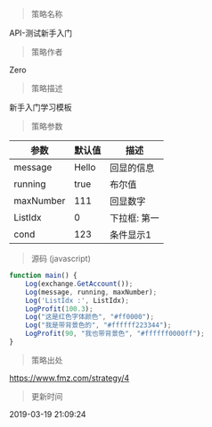 
> 策略名称

API-测试新手入门

> 策略作者

Zero

> 策略描述

新手入门学习模板

> 策略参数



|参数|默认值|描述|
|----|----|----|
|message|Hello|回显的信息|
|running|true|布尔值|
|maxNumber|111|回显数字|
|ListIdx|0|下拉框: 第一|第二|第三|
|cond|123|条件显示1|


> 源码 (javascript)

``` javascript
function main() {
    Log(exchange.GetAccount());
    Log(message, running, maxNumber);
    Log('ListIdx :', ListIdx);
    LogProfit(100.3);
    Log("这是红色字体颜色", "#ff0000");
    Log("我是带背景色的", "#ffffff223344");
    LogProfit(90, "我也带背景色", "#ffffff0000ff");
}
```

> 策略出处

https://www.fmz.com/strategy/4

> 更新时间

2019-03-19 21:09:24

